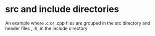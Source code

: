 # src and include directories

An example where .c or .cpp files are grouped in the src directory and header files , .h,  in the include directory


